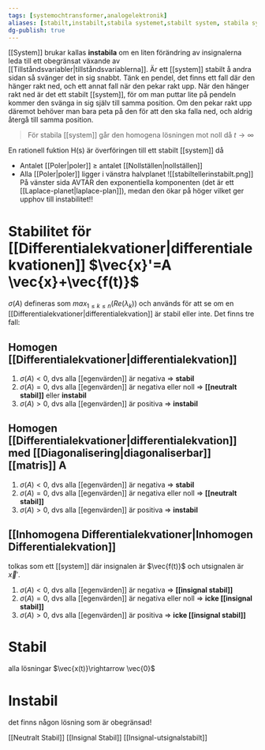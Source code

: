 ```yaml
---
tags: [systemochtransformer,analogelektronik]
aliases: [stabilt,instabilt,stabila systemet,stabilt system, stabila system, instabila system, stabilt system,instabilt system, stabilitet, stabil, ostabil]
dg-publish: true
---
```


[[System]] brukar kallas **instabila** om en liten förändring av insignalerna leda till ett obegränsat växande av [[Tillståndsvariabler|tillståndsvariablerna]]. Är ett [[system]] stabilt å andra sidan så svänger det in sig snabbt. Tänk en pendel, det finns ett fall där den hänger rakt ned, och ett annat fall när den pekar rakt upp. När den hänger rakt ned är det ett stabilt [[system]], för om man puttar lite på pendeln kommer den svänga in sig själv till samma position. Om den pekar rakt upp däremot behöver man bara peta på den för att den ska falla ned, och aldrig återgå till samma position.

> För stabila [[system]] går den homogena lösningen mot noll då $t \rightarrow\infty$ 

En rationell fuktion H(s) är överföringen till ett stabilt [[system]] då 
* Antalet [[Poler|poler]] ≥ antalet [[Nollställen|nollställen]]
* Alla [[Poler|poler]] ligger i vänstra halvplanet
![[stabiltellerinstabilt.png]]
På vänster sida AVTAR den exponentiella komponenten (det är ett [[Laplace-planet|laplace-plan]]), medan den ökar på höger vilket ger upphov till instabilitet!! 


# Stabilitet för [[Differentialekvationer|differentialekvationen]] $\vec{x}'=A \vec{x}+\vec{f(t)}$

$\sigma(A)$ defineras som $max_{1\leq k\leq n}(Re(\lambda_{k}))$ och används för att se om en [[Differentialekvationer|differentialekvation]] är stabil eller inte. Det finns tre fall:
## Homogen [[Differentialekvationer|differentialekvation]]
1. $\sigma(A)<0$, dvs alla [[egenvärden]] är negativa $\Rightarrow$ **stabil**
2. $\sigma(A)=0$, dvs alla [[egenvärden]] är negativa eller noll $\Rightarrow$ **[[neutralt stabil]]** eller **instabil**
3. $\sigma(A)>0$, dvs alla [[egenvärden]] är positiva $\Rightarrow$ **instabil**

## Homogen [[Differentialekvationer|differentialekvation]] med [[Diagonalisering|diagonaliserbar]] [[matris]] A
1. $\sigma(A)<0$, dvs alla [[egenvärden]] är negativa $\Rightarrow$ **stabil**
2. $\sigma(A)=0$, dvs alla [[egenvärden]] är negativa eller noll $\Rightarrow$ **[[neutralt stabil]]** 
3. $\sigma(A)>0$, dvs alla [[egenvärden]] är positiva $\Rightarrow$ **instabil**

## [[Inhomogena Differentialekvationer|Inhomogen Differentialekvation]]
tolkas som ett [[system]] där insignalen är $\vec{f(t)}$ och utsignalen är $\vec{x}'$.
1. $\sigma(A)<0$, dvs alla [[egenvärden]] är negativa $\Rightarrow$ **[[insignal stabil]]**
2. $\sigma(A)=0$, dvs alla [[egenvärden]] är negativa eller noll $\Rightarrow$ **icke [[insignal stabil]]** 
3. $\sigma(A)>0$, dvs alla [[egenvärden]] är positiva $\Rightarrow$ **icke [[insignal stabil]]**

# Stabil
alla lösningar $\vec{x(t)}\rightarrow \vec{0}$

# Instabil
det finns någon lösning som är obegränsad! 

[[Neutralt Stabil]]
[[Insignal Stabil]]
[[Insignal-utsignalstabilt]]

